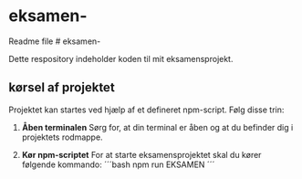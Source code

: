 # eksamen-

Readme file # eksamen-

Dette respository indeholder koden til mit eksamensprojekt. 

## kørsel af projektet

Projektet kan startes ved hjælp af et defineret npm-script. Følg disse trin: 

1. **Åben terminalen** Sørg for, at din terminal er åben og at du befinder dig i projektets rodmappe. 

2. **Kør npm-scriptet** For at starte eksamensprojektet skal du kører følgende kommando: 
´´´bash 
npm run EKSAMEN
´´´

